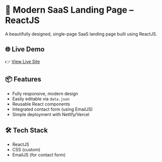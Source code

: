 # 🚀 Modern SaaS Landing Page – ReactJS

A beautifully designed, single-page SaaS landing page built using ReactJS.
## 🌐 Live Demo
👉 [View Live Site](https://your-deployment-url.com)

## 📦 Features
- Fully responsive, modern design
- Easily editable via `data.json`
- Reusable React components
- Integrated contact form (using EmailJS)
- Simple deployment with Netlify/Vercel

## 🛠️ Tech Stack
- ReactJS
- CSS (custom)
- EmailJS (for contact form)
